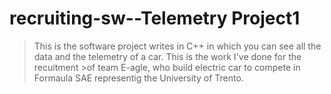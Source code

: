 # recruiting-sw--Telemetry Project1


>This is the software project writes in C++ in which you can see all the data and the telemetry of a car. This is the work I've done for the recuitment >of team E-agle, who build electric car to compete in Formaula SAE representig the University of Trento. 

